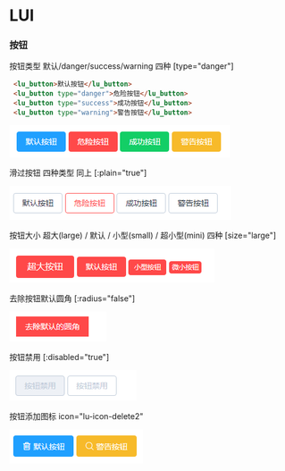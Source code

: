 # LUI
### 按钮
<p>按钮类型 默认/danger/success/warning 四种 [type="danger"]</p>

```html
 <lu_button>默认按钮</lu_button>
 <lu_button type="danger">危险按钮</lu_button>
 <lu_button type="success">成功按钮</lu_button>
 <lu_button type="warning">警告按钮</lu_button>
```

<img src="./static/img/button-1.png" />

<p>滑过按钮 四种类型 同上 [:plain="true"]</p>

<img src="./static/img/button-2.png" />

<p>按钮大小 超大(large) / 默认 / 小型(small) / 超小型(mini) 四种 [size="large"]</p>

<img src="./static/img/button-3.png" />

<p>去除按钮默认圆角 [:radius="false"]</p>

<img src="./static/img/button-4.png" />

<p>按钮禁用 [:disabled="true"]</p>

<img src="./static/img/button-5.png" />

<p>按钮添加图标 icon="lu-icon-delete2"</p>

<img src="./static/img/button-6.png" />